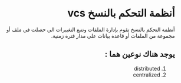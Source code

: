 
<div dir = rtl > 
  
 <h1>   أنظمة التحكم بالنسخ vcs
</h1> 

<p> 
أنظمة التحكم بالنسخ تقوم بإدارة الملفات وتتبع التغييرات الي حصلت في ملف أو مجموعة من الملفات أو قاعدة بيانات على مدار فترة زمنية.
</p>
 <h2>  
    يوجد هناك نوعين  هما :

  </h2> 
   <ol>
  <li>distributed</li>
  <li>centralized</li>

</ol> 

 
  
  
  </dir >
